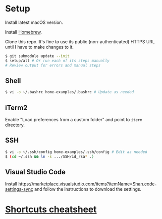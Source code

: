 # Setup

Install latest macOS version.

Install [Homebrew](https://brew.sh/).

Clone this repo. It's fine to use its public (non-authenticated) HTTPS URL until I have to make changes to it.

```bash
$ git submodule update --init
$ setup/all # Or run each of its steps manually
# Review output for errors and manual steps
```

## Shell

```bash
$ vi -o ~/.bashrc home-examples/.bashrc # Update as needed
```

## iTerm2

Enable "Load preferences from a custom folder" and point to `iterm` directory.

## SSH

```bash
$ vi -o ~/.ssh/config home-examples/.ssh/config # Edit as needed
$ (cd ~/.ssh && ln -s .../SSH/id_rsa* .)
```

## Visual Studio Code

Install https://marketplace.visualstudio.com/items?itemName=Shan.code-settings-sync
and follow the instructions to download the settings.

# [Shortcuts cheatsheet](shortcuts.md)
